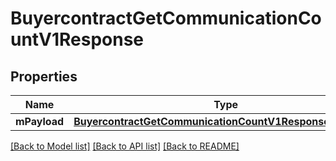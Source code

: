 # BuyercontractGetCommunicationCountV1Response

## Properties
Name | Type | Description | Notes
------------ | ------------- | ------------- | -------------
**mPayload** | [**BuyercontractGetCommunicationCountV1ResponseMPayload**](BuyercontractGetCommunicationCountV1ResponseMPayload.md) |  | 

[[Back to Model list]](../README.md#documentation-for-models) [[Back to API list]](../README.md#documentation-for-api-endpoints) [[Back to README]](../README.md)


